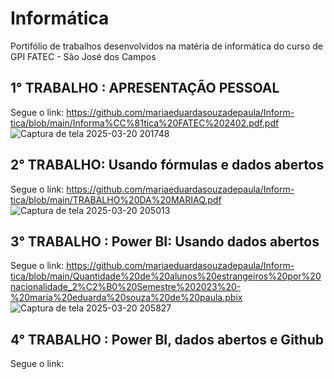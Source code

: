 # Informática
Portifólio de trabalhos desenvolvidos na matéria de informática do curso de GPI FATEC - São José dos Campos
## 1° TRABALHO : APRESENTAÇÃO PESSOAL 
Segue o link: https://github.com/mariaeduardasouzadepaula/Inform-tica/blob/main/Informa%CC%81tica%20FATEC%202402.pdf.pdf
![Captura de tela 2025-03-20 201748](https://github.com/user-attachments/assets/782b38ad-ecdd-4ed9-a5c3-9d063ace8358)
## 2° TRABALHO: Usando fórmulas e dados abertos
Segue o link: https://github.com/mariaeduardasouzadepaula/Inform-tica/blob/main/TRABALHO%20DA%20MARIAQ.pdf
![Captura de tela 2025-03-20 205013](https://github.com/user-attachments/assets/63dcbfe3-969a-41ad-a7c5-dfc4b2f64145)
## 3° TRABALHO : Power BI: Usando dados abertos
Segue o link: https://github.com/mariaeduardasouzadepaula/Inform-tica/blob/main/Quantidade%20de%20alunos%20estrangeiros%20por%20nacionalidade_2%C2%B0%20Semestre%202023%20-%20maria%20eduarda%20souza%20de%20paula.pbix
![Captura de tela 2025-03-20 205827](https://github.com/user-attachments/assets/c49eede2-884d-479f-9d62-e034966d99f0)
## 4° TRABALHO : Power BI, dados abertos e Github
Segue o link: 

